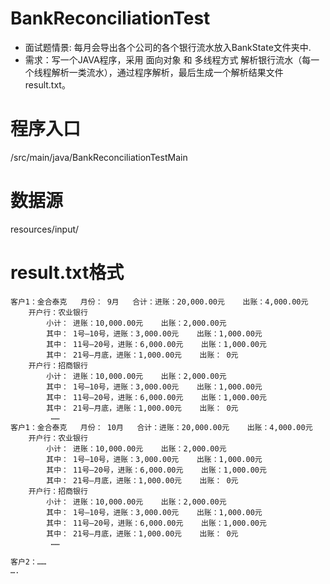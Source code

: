 # BankReconciliationTest
* 面试题情景: 每月会导出各个公司的各个银行流水放入BankState文件夹中.
* 需求：写一个JAVA程序，采用 面向对象  和 多线程方式 解析银行流水（每一个线程解析一类流水），通过程序解析，最后生成一个解析结果文件  result.txt。

# 程序入口
/src/main/java/BankReconciliationTestMain

# 数据源
resources/input/

# result.txt格式
```
客户1：金合泰克   月份： 9月   合计：进账：20,000.00元    出账：4,000.00元
    开户行：农业银行    
        小计： 进账：10,000.00元    出账：2,000.00元
        其中： 1号—10号，进账：3,000.00元    出账：1,000.00元
        其中： 11号—20号，进账：6,000.00元    出账：1,000.00元
        其中： 21号—月底，进账：1,000.00元    出账： 0元
    开户行：招商银行
        小计： 进账：10,000.00元    出账：2,000.00元
        其中： 1号—10号，进账：3,000.00元    出账：1,000.00元
        其中： 11号—20号，进账：6,000.00元    出账：1,000.00元
        其中： 21号—月底，进账：1,000.00元    出账： 0元
         ……
客户1：金合泰克   月份： 10月   合计：进账：20,000.00元    出账：4,000.00元
    开户行：农业银行    
        小计： 进账：10,000.00元    出账：2,000.00元
        其中： 1号—10号，进账：3,000.00元    出账：1,000.00元
        其中： 11号—20号，进账：6,000.00元    出账：1,000.00元
        其中： 21号—月底，进账：1,000.00元    出账： 0元
    开户行：招商银行
        小计： 进账：10,000.00元    出账：2,000.00元
        其中： 1号—10号，进账：3,000.00元    出账：1,000.00元
        其中： 11号—20号，进账：6,000.00元    出账：1,000.00元
        其中： 21号—月底，进账：1,000.00元    出账： 0元
         ……

客户2：……
….
```
